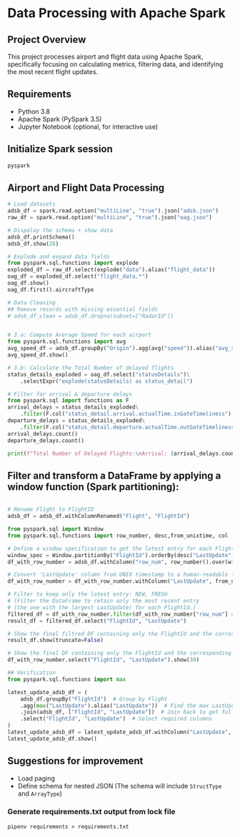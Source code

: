 # Data Processing with Apache Spark

## Project Overview

This project processes airport and flight data using Apache Spark, specifically focusing on calculating metrics, filtering data, and identifying the most recent flight updates.

## Requirements

- Python 3.8
- Apache Spark (PySpark 3.5)
- Jupyter Notebook (optional, for interactive use)

## Initialize Spark session

```Python
pyspark
```

## Airport and Flight Data Processing

```Python
# Load datasets
adsb_df = spark.read.option("multiLine", "true").json("adsb.json")
raw_df = spark.read.option("multiLine", "true").json("oag.json")

# Dispalay the schema + show data
adsb_df.printSchema()
adsb_df.show(28)

# Explode and expand data fields
from pyspark.sql.functions import explode
exploded_df = raw_df.select(explode("data").alias("flight_data"))
oag_df = exploded_df.select("flight_data.*")
oag_df.show()
oag_df.first().aircraftType

# Data Cleaning
## Remove records with missing essential fields
# adsb_df_clean = adsb_df.dropna(subset=["RadarId"])


# 3.a: Compute Average Speed for each airport
from pyspark.sql.functions import avg
avg_speed_df = adsb_df.groupBy("Origin").agg(avg("speed")).alias("avg_speed")
avg_speed_df.show()

# 3.b: Calculate the Total Number of delayed flights
status_details_exploded = oag_df.select("statusDetails")\
    .selectExpr("explode(statusDetails) as status_detail")

# Filter for arrival & departure delays
from pyspark.sql import functions as F
arrival_delays = status_details_exploded\
    .filter(F.col("status_detail.arrival.actualTime.inGateTimeliness") == "Delayed")
departure_delays = status_details_exploded\
    .filter(F.col("status_detail.departure.actualTime.outGateTimeliness") == "Delayed")
arrival_delays.count()
departure_delays.count()

print(f"Total Number of Delayed Flights:\nArrival: {arrival_delays.count()}\nDeparture: {departure_delays.count()}")

```

## Filter and transform a DataFrame by applying a window function (Spark partitioning):

```Python

# Rename Flight to FlightID
adsb_df = adsb_df.withColumnRenamed("Flight", "FlightId")

from pyspark.sql import Window
from pyspark.sql.functions import row_number, desc,from_unixtime, col

# Define a window specification to get the latest entry for each FlightId
window_spec = Window.partitionBy("FlightId").orderBy(desc("LastUpdate"))
df_with_row_number = adsb_df.withColumn("row_num", row_number().over(window_spec))

# Convert 'LastUpdate' column from UNIX timestamp to a human-readable format
df_with_row_number = df_with_row_number.withColumn("LastUpdate", from_unixtime(col("LastUpdate"), "yyyy-MM-dd HH:mm"))

# Filter to keep only the latest entry: NEW, FRESH
# (Filter the DataFrame to retain only the most recent entry 
# (the one with the largest LastUpdate) for each FlightId.)
filtered_df = df_with_row_number.filter(df_with_row_number["row_num"] == 1)
result_df = filtered_df.select("FlightId", "LastUpdate")

# Show the final filtred DF containing only the FlightId and the corresponding latest LastUpdate .
result_df.show(truncate=False)

# Show the final DF containing only the FlightId and the corresponding latest LastUpdate .
df_with_row_number.select("FlightId", "LastUpdate").show(30)

## Verification
from pyspark.sql.functions import max

latest_update_adsb_df = (
    adsb_df.groupBy("FlightId")  # Group by Flight
    .agg(max("LastUpdate").alias("LastUpdate"))  # Find the max LastUpdate in each group
    .join(adsb_df, ["FlightId", "LastUpdate"])  # Join back to get full row details
    .select("FlightId", "LastUpdate")  # Select required columns
)
latest_update_adsb_df = latest_update_adsb_df.withColumn("LastUpdate", from_unixtime(col("LastUpdate"), "yyyy-MM-dd HH:mm"))
latest_update_adsb_df.show()
```

## Suggestions for improvement

- Load paging
- Define schema for nested JSON (The schema will include `StructType` and `ArrayType`)

### Generate requirements.txt output from lock file

`pipenv requirements > requirements.txt`
